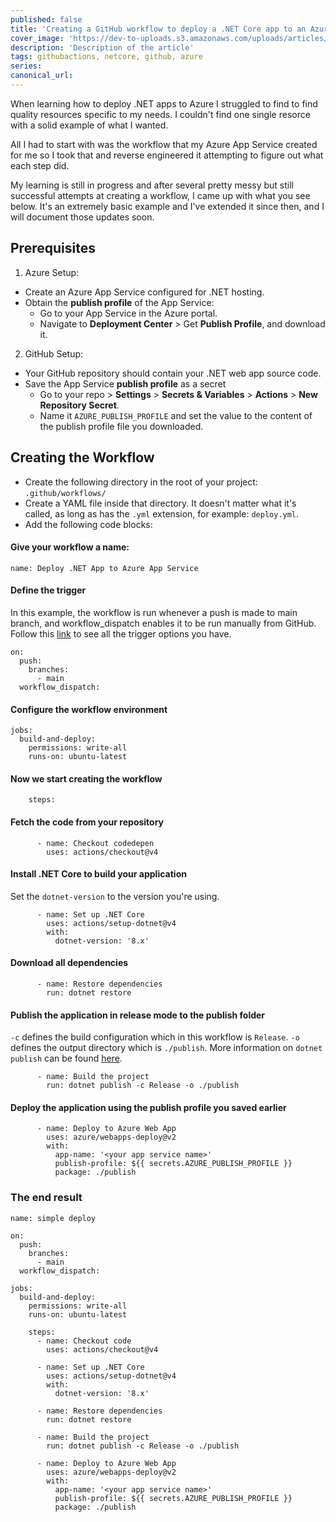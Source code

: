 ```yaml
---
published: false
title: 'Creating a GitHub workflow to deploy a .NET Core app to an Azure App Service - Part 1: The Basics'
cover_image: 'https://dev-to-uploads.s3.amazonaws.com/uploads/articles/b36xqe9c7gz8anxq7sk7.png'
description: 'Description of the article'
tags: githubactions, netcore, github, azure
series:
canonical_url:
--- 
```


[//]: <> (Part 1)

[//]: <> (Part 2)

When learning how to deploy .NET apps to Azure I struggled to find to find quality resources specific to my needs. I couldn't find one single resorce with a solid example of what I wanted.

All I had to start with was the workflow that my Azure App Service created for me so I took that and reverse engineered it attempting to figure out what each step did.

My learning is still in progress and after several pretty messy but still successful attempts at creating a workflow, I came up with what you see below. It's an extremely basic example and I've extended it since then, and I will document those updates soon.


## Prerequisites

1. Azure Setup:
 - Create an Azure App Service configured for .NET hosting.
 - Obtain the **publish profile** of the App Service:
     - Go to your App Service in the Azure portal.
     - Navigate to **Deployment Center** > Get **Publish Profile**, and download it.
2. GitHub Setup:
 - Your GitHub repository should contain your .NET web app source code.
 - Save the App Service **publish profile** as a secret
     - Go to your repo > **Settings** > **Secrets & Variables** > **Actions** > **New Repository Secret**.
     - Name it `AZURE_PUBLISH_PROFILE` and set the value to the content of the publish profile file you downloaded.


## Creating the Workflow

- Create the following directory in the root of your project: `.github/workflows/`
- Create a YAML file inside that directory. It doesn't matter what it's called, as long as has the `.yml` extension, for example: `deploy.yml`.
- Add the following code blocks:


#### Give your workflow a name:

```
name: Deploy .NET App to Azure App Service
```


#### Define the trigger 
In this example, the workflow is run whenever a push is made to main branch, and workflow_dispatch enables it to be run manually from GitHub. 
Follow this [link](https://docs.github.com/en/actions/writing-workflows/choosing-when-your-workflow-runs/events-that-trigger-workflows) to see all the trigger options you have.

```
on:
  push:
    branches:
      - main
  workflow_dispatch:
```


#### Configure the workflow environment

```
jobs:
  build-and-deploy:
    permissions: write-all
    runs-on: ubuntu-latest
```


#### Now we start creating the workflow
```
    steps:
```


#### Fetch the code from your repository

```
      - name: Checkout codedepen
        uses: actions/checkout@v4
```


#### Install .NET Core to build your application

Set the `dotnet-version` to the version you're using.

```
      - name: Set up .NET Core
        uses: actions/setup-dotnet@v4
        with:
          dotnet-version: '8.x'
```


#### Download all dependencies

```
      - name: Restore dependencies
        run: dotnet restore
```


#### Publish the application in release mode to the publish folder

`-c` defines the build configuration which in this workflow is `Release`.
`-o` defines the output directory which is `./publish`.
More information on `dotnet publish` can be found [here](https://learn.microsoft.com/en-us/dotnet/core/tools/dotnet-publish).

```
      - name: Build the project
        run: dotnet publish -c Release -o ./publish
``` 


#### Deploy the application using the publish profile you saved earlier

```
      - name: Deploy to Azure Web App
        uses: azure/webapps-deploy@v2
        with:
          app-name: '<your app service name>'
          publish-profile: ${{ secrets.AZURE_PUBLISH_PROFILE }}
          package: ./publish
```


### The end result

```
name: simple deploy

on:
  push:
    branches:
      - main
  workflow_dispatch:

jobs:
  build-and-deploy:
    permissions: write-all
    runs-on: ubuntu-latest

    steps:
      - name: Checkout code
        uses: actions/checkout@v4

      - name: Set up .NET Core
        uses: actions/setup-dotnet@v4
        with:
          dotnet-version: '8.x'

      - name: Restore dependencies
        run: dotnet restore

      - name: Build the project
        run: dotnet publish -c Release -o ./publish

      - name: Deploy to Azure Web App
        uses: azure/webapps-deploy@v2
        with:
          app-name: '<your app service name>'
          publish-profile: ${{ secrets.AZURE_PUBLISH_PROFILE }}
          package: ./publish
```
